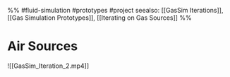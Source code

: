 %%
#fluid-simulation #prototypes #project 
seealso: [[GasSim Iterations]], [[Gas Simulation Prototypes]], [[Iterating on Gas Sources]]
%%

# Air Sources

![[GasSim_Iteration_2.mp4]]
